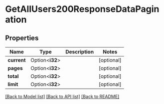 # GetAllUsers200ResponseDataPagination

## Properties

Name | Type | Description | Notes
------------ | ------------- | ------------- | -------------
**current** | Option<**i32**> |  | [optional]
**pages** | Option<**i32**> |  | [optional]
**total** | Option<**i32**> |  | [optional]
**limit** | Option<**i32**> |  | [optional]

[[Back to Model list]](../README.md#documentation-for-models) [[Back to API list]](../README.md#documentation-for-api-endpoints) [[Back to README]](../README.md)


